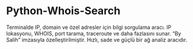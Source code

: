 # Python-Whois-Search
Terminalde IP, domain ve özel adresler için bilgi sorgulama aracı. IP lokasyonu, WHOIS, port tarama, traceroute ve daha fazlasını sunar.  “By Salih” imzasıyla özelleştirilmiştir. Hızlı, sade ve güçlü bir ağ analiz aracıdır.
